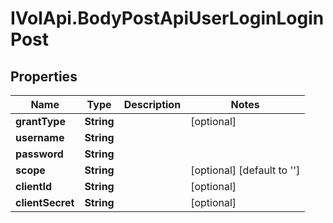 # IVolApi.BodyPostApiUserLoginLoginPost

## Properties
Name | Type | Description | Notes
------------ | ------------- | ------------- | -------------
**grantType** | **String** |  | [optional] 
**username** | **String** |  | 
**password** | **String** |  | 
**scope** | **String** |  | [optional] [default to &#x27;&#x27;]
**clientId** | **String** |  | [optional] 
**clientSecret** | **String** |  | [optional] 
